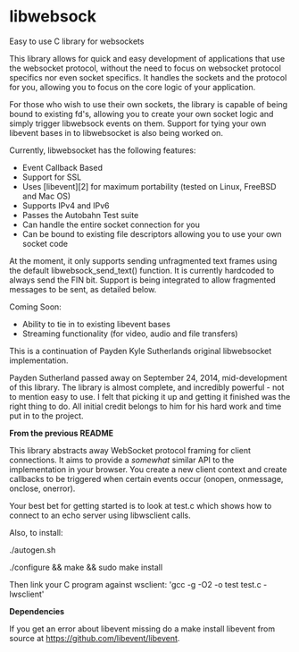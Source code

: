 # libwebsock

Easy to use C library for websockets

This library allows for quick and easy development of applications that use
the websocket protocol, without the need to focus on websocket protocol
specifics nor even socket specifics. It handles the sockets and the protocol
for you, allowing you to focus on the core logic of your application.

For those who wish to use their own sockets, the library is capable of being
bound to existing fd's, allowing you to create your own socket logic and simply
trigger libwebsock events on them. Support for tying your own libevent bases in to 
libwebsocket is also being worked on. 

Currently, libwebsocket has the following features:

* Event Callback Based
* Support for SSL
* Uses [libevent][2] for maximum portability (tested on Linux, FreeBSD and Mac OS)
* Supports IPv4 and IPv6
* Passes the Autobahn Test suite
* Can handle the entire socket connection for you
* Can be bound to existing file descriptors allowing you to use your own socket code

At the moment, it only supports sending unfragmented text frames using the default
libwebsock_send_text() function. It is currently hardcoded to always send the FIN
bit. Support is being integrated to allow fragmented messages to be sent, as detailed
below.

Coming Soon:

* Ability to tie in to existing libevent bases
* Streaming functionality (for video, audio and file transfers)

This is a continuation of Payden Kyle Sutherlands original libwebsocket implementation.

Payden Sutherland passed away on September 24, 2014, mid-development of this library.
The library is almost complete, and incredibly powerful - not to mention easy to use. I
felt that picking it up and getting it finished was the right thing to do. All initial
credit belongs to him for his hard work and time put in to the project.

**From the previous README**

This library abstracts away WebSocket protocol framing for
client connections.  It aims to provide a *somewhat* similar
API to the implementation in your browser.  You create a new
client context and create callbacks to be triggered when
certain events occur (onopen, onmessage, onclose, onerror).

Your best bet for getting started is to look at test.c which shows
how to connect to an echo server using libwsclient calls.

Also, to install:

./autogen.sh

./configure && make && sudo make install

Then link your C program against wsclient: 'gcc -g -O2 -o test test.c -lwsclient'


**Dependencies**

If you get an error about libevent missing do a make install libevent from source at https://github.com/libevent/libevent.

